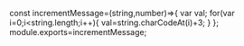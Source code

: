 const incrementMessage=(string,number)=>{
    var val;
    for(var i=0;i<string.length;i++){
    val=string.charCodeAt(i)+3;
    }
};
module.exports=incrementMessage;
